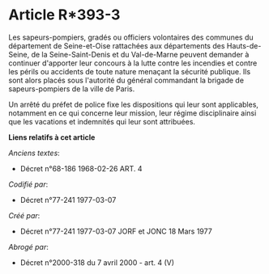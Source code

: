 # Article R*393-3

Les sapeurs-pompiers, gradés ou officiers volontaires des communes du département de Seine-et-Oise rattachées aux
départements des Hauts-de-Seine, de la Seine-Saint-Denis et du Val-de-Marne peuvent demander à continuer d'apporter leur
concours à la lutte contre les incendies et contre les périls ou accidents de toute nature menaçant la sécurité publique. Ils
sont alors placés sous l'autorité du général commandant la brigade de sapeurs-pompiers de la ville de Paris.

Un arrêté du préfet de police fixe les dispositions qui leur sont applicables, notamment en ce qui concerne leur mission,
leur régime disciplinaire ainsi que les vacations et indemnités qui leur sont attribuées.

**Liens relatifs à cet article**

_Anciens textes_:

  - Décret n°68-186 1968-02-26 ART. 4

_Codifié par_:

  - Décret n°77-241 1977-03-07

_Créé par_:

  - Décret n°77-241 1977-03-07 JORF et JONC 18 Mars 1977

_Abrogé par_:

  - Décret n°2000-318 du 7 avril 2000 - art. 4 (V)
